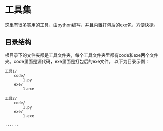 # 工具集
这里有很多实用的工具，由python编写，并且内置打包后的exe包，方便快捷。
## 目录结构
根目录下的文件夹都是工具文件夹，每个工具文件夹里都有code和exe两个文件夹。code里面是源代码，exe里面是打包后的exe文件。
以下为目录示例：
```
工具1/
    code/
        1.py
    exe/
        1.exe

工具2/
    code/
        1.py
    exe/
        1.exe

......
```
